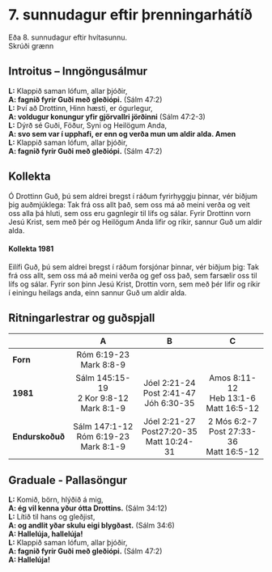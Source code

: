 # 7. sunnudagur eftir þrenningarhátíð 

Eða 8. sunnudagur eftir hvítasunnu.  
Skrúði grænn

## Introitus – Inngöngusálmur

**L:** Klappið saman lófum, allar þjóðir,  
**A: fagnið fyrir Guði með gleðiópi.** (Sálm 47:2)  
**L:** Því að Drottinn, Hinn hæsti, er ógurlegur,  
**A: voldugur konungur yfir gjörvallri jörðinni** (Sálm 47:2-3)  
**L:** Dýrð sé Guði, Föður, Syni og Heilögum Anda,  
**A: svo sem var í upphafi, er enn og verða mun um aldir alda. Amen**  
**L:** Klappið saman lófum, allar þjóðir,  
**A: fagnið fyrir Guði með gleðiópi.** (Sálm 47:2)

## Kollekta

Ó Drottinn Guð, þú sem aldrei bregst í ráðum fyrirhyggju þinnar, vér biðjum þig auðmjúklega: Tak frá oss allt það, sem oss má að meini verða og veit oss alla þá hluti, sem oss eru gagnlegir til lífs og sálar. Fyrir Drottinn vorn Jesú Krist, sem með þér og Heilögum Anda lifir og ríkir, sannur Guð um aldir alda.

#### Kollekta 1981

Eilífi Guð, þú sem aldrei bregst í ráðum forsjónar þinnar, vér biðjum þig: Tak frá oss allt, sem oss má að meini verða og gef oss það, sem farsælir oss til lífs og sálar. Fyrir son þinn Jesú Krist, Drottin vorn, sem með þér lifir og ríkir í einingu heilags anda, einn sannur Guð um aldir
alda.

## Ritningarlestrar og guðspjall

| |**A**|**B**|**C**|
|:---|:---:|:---:|:---:|
|**Forn**| Róm 6:19-23<br>Mark 8:8-9 | <br><br> | <br><br> |
|**1981**| Sálm 145:15-19<br>2 Kor 9:8-12<br>Mark 8:1-9 | Jóel 2:21-24<br>Post 2:41-47<br>Jóh 6:30-35 | Amos 8:11-12<br>Heb 13:1-6<br>Matt 16:5-12 |
|**Endurskoðuð**| Sálm 147:1-12 <br>Róm 6:19-23<br>Mark 8:1-9 | Jóel 2:21-27<br>Post27:20-35<br>Matt 10:24-31 | 2 Mós 6:2-7 <br>Post 27:33-36<br>Matt 16:5-12 |

## Graduale - Pallasöngur

**L:** Komið, börn, hlýðið á mig,  
**A: ég vil kenna yður ótta Drottins.** (Sálm 34:12)  
**L:** Lítið til hans og gleðjist,  
**A: og andlit yðar skulu eigi blygðast.** (Sálm 34:6)  
**A: Hallelúja, hallelúja!**    
**L:** Klappið saman lófum, allar þjóðir,  
**A: fagnið fyrir Guði með gleðiópi.** (Sálm 47:2)  
**A: Hallelúja!**  